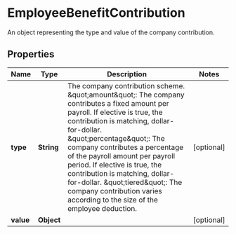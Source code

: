 

# EmployeeBenefitContribution

An object representing the type and value of the company contribution.

## Properties

| Name | Type | Description | Notes |
|------------ | ------------- | ------------- | -------------|
|**type** | **String** | The company contribution scheme.  \&quot;amount\&quot;: The company contributes a fixed amount per payroll. If elective is true, the contribution is matching, dollar-for-dollar.  \&quot;percentage\&quot;: The company contributes a percentage of the payroll amount per payroll period. If elective is true, the contribution is matching, dollar-for-dollar.  \&quot;tiered\&quot;: The company contribution varies according to the size of the employee deduction. |  [optional] |
|**value** | **Object** |  |  [optional] |



